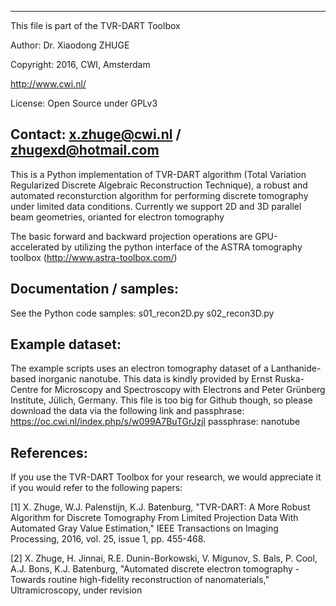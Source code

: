 -----------------------------------------------------------------------
This file is part of the TVR-DART Toolbox

Author: Dr. Xiaodong ZHUGE

Copyright: 2016, CWI, Amsterdam

http://www.cwi.nl/

License: Open Source under GPLv3

Contact: x.zhuge@cwi.nl / zhugexd@hotmail.com
-----------------------------------------------------------------------
This is a Python implementation of TVR-DART algorithm 
(Total Variation Regularized Discrete Algebraic Reconstruction Technique), 
a robust and automated reconsturction algorithm for performing discrete tomography under limited data conditions.
Currently we support 2D and 3D parallel beam geometries, orianted for electron tomography

The basic forward and backward projection operations are GPU-accelerated by utilizing
the python interface of the ASTRA tomography toolbox (http://www.astra-toolbox.com/)

Documentation / samples:
-------------------------
See the Python code samples:
s01_recon2D.py
s02_recon3D.py

Example dataset:
-------------------------
The example scripts uses an electron tomography dataset of a Lanthanide-based inorganic nanotube. This data is kindly provided by Ernst Ruska-Centre for Microscopy and Spectroscopy with Electrons and Peter Grünberg Institute, Jülich, Germany. This file is too big for Github though, so please download the data via the following link and passphrase:
https://oc.cwi.nl/index.php/s/w099A7BuTGrJzjl
passphrase: nanotube

References:
------------
If you use the TVR-DART Toolbox for your research, we would appreciate it if you would refer to the following papers:

[1] X. Zhuge, W.J. Palenstijn, K.J. Batenburg, "TVR-DART: A More Robust Algorithm for Discrete Tomography From Limited Projection Data 
With Automated Gray Value Estimation," IEEE Transactions on Imaging Processing, 2016, vol. 25, issue 1, pp. 455-468.

[2] X. Zhuge, H. Jinnai, R.E. Dunin-Borkowski, V. Migunov, S. Bals, P. Cool, A.J. Bons, K.J. Batenburg, 
"Automated discrete electron tomography - Towards routine high-fidelity reconstruction of nanomaterials," Ultramicroscopy, under revision
